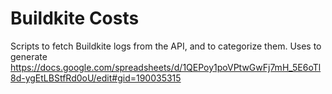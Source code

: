 # Buildkite Costs

Scripts to fetch Buildkite logs from the API, and to categorize them. Uses to generate https://docs.google.com/spreadsheets/d/1QEPoy1poVPtwGwFj7mH_5E6oTl8d-ygEtLBStfRd0oU/edit#gid=190035315
